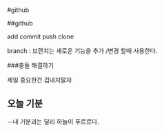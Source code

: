 #github

##github 

add
commit
push
clone

branch : 브랜치는 새로운 기능을 추가 /변경 할때 사용한다.

###충돌 해결하기

제일 중요한건 겁내지말자

 ## 오늘 기분 
 
--내 기분과는 달리 하늘이 푸르르다.